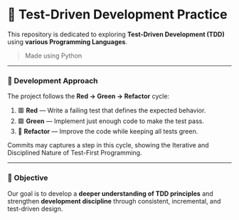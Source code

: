 # 🧩 Test-Driven Development Practice

This repository is dedicated to exploring **Test-Driven Development (TDD)** using **various Programming Languages**.  

> Made using Python

---

### 🔁 Development Approach  
The project follows the **Red → Green → Refactor** cycle:  
1. 🟥 **Red** — Write a failing test that defines the expected behavior.  
2. 🟩 **Green** — Implement just enough code to make the test pass.  
3. 🧹 **Refactor** — Improve the code while keeping all tests green.  

Commits may captures a step in this cycle, showing the Iterative and Disciplined Nature of Test-First Programming.

---

### 🎯 Objective  
Our goal is to develop a **deeper understanding of TDD principles** and strengthen **development discipline** through consistent, incremental, and test-driven design.
